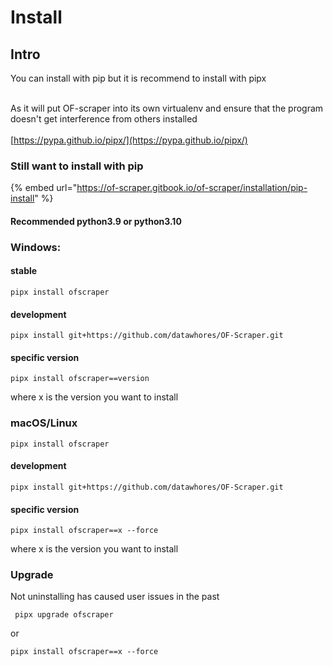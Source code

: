 # Install

## Intro

You can install with pip but it is recommend to install with pipx

\
As it will put OF-scraper into its own virtualenv and ensure that the program doesn't get interference from others installed\
\
[https://pypa.github.io/pipx/](https://pypa.github.io/pipx/)

### Still want to install with pip

{% embed url="https://of-scraper.gitbook.io/of-scraper/installation/pip-install" %}





#### Recommended python3.9 or python3.10

### Windows:

#### stable

```
pipx install ofscraper
```

#### development

```
pipx install git+https://github.com/datawhores/OF-Scraper.git 
```

#### specific version

```
pipx install ofscraper==version
```

where x is the version you want to install

### macOS/Linux

```
pipx install ofscraper
```

#### development



```
pipx install git+https://github.com/datawhores/OF-Scraper.git 
```

#### specific version

```
pipx install ofscraper==x --force
```

where x is the version you want to install

### Upgrade

Not uninstalling has caused user issues in the past

```
 pipx upgrade ofscraper
```

or

```
pipx install ofscraper==x --force
```
